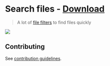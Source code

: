 # Search files - [Download](https://github.com/nikitavoloboev/small-workflows/blob/master/search-files/Search%20files.alfredworkflow?raw=true)

> A lot of [file filters](https://www.alfredapp.com/help/workflows/inputs/file-filter/) to find files quickly

![](https://i.imgur.com/i2bEO5Q.png)

## Contributing

See [contribution guidelines](../contributing.md).
